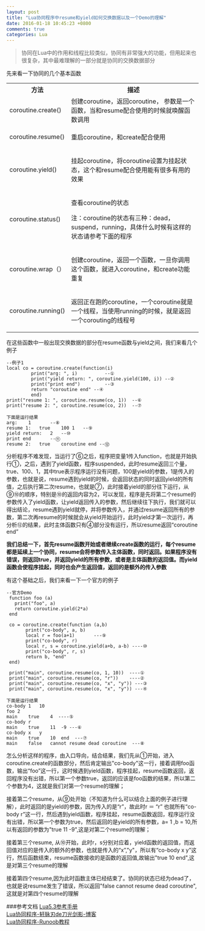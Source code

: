 ```yaml
---
layout: post
title: "Lua协同程序中resume和yield如何交换数据以及一个Demo的理解"
date: 2016-01-18 10:45:23 +0800
comments: true
categories: Lua
---
```

>协同在Lua中的作用和线程比较类似，协同有非常强大的功能，但用起来也很复杂，其中最难理解的一部分就是协同的交换数据部分

先来看一下协同的几个基本函数
<table class="reference">
<tr><th>方法</th><th> 描述</th></tr>
<tr><td>coroutine.create()</td><td>
创建coroutine，返回coroutine， 参数是一个函数，当和resume配合使用的时候就唤醒函数调用</td></tr><tr><td>

coroutine.resume()</td><td>

重启coroutine，和create配合使用</td></tr><tr><td>

coroutine.yield()</td><td>

挂起coroutine，将coroutine设置为挂起状态，这个和resume配合使用能有很多有用的效果</td></tr><tr><td>

coroutine.status()</td><td>

查看coroutine的状态<br>

注：coroutine的状态有三种：dead，suspend，running，具体什么时候有这样的状态请参考下面的程序</td></tr><tr><td>

coroutine.wrap（）</td><td>

创建coroutine，返回一个函数，一旦你调用这个函数，就进入coroutine，和create功能重复</td></tr><tr><td>

coroutine.running()</td><td>

返回正在跑的coroutine，一个coroutine就是一个线程，当使用running的时候，就是返回一个corouting的线程号</td></tr></table>在这些函数中一般出现交换数据的部分在resume函数与yield之间，我们来看几个例子

	--例子1
	local co = coroutine.create(function(i)
             print("arg: ", i)			--①
             print("yield return: ", coroutine.yield(100, i)) --②
             print("print end")			--③	
             return "coroutine end"	--④
             end)
	print("resume 1: ", coroutine.resume(co, 1))  --⑥
	print("resume 2: ", coroutine.resume(co, 2))  --⑦
	
	下面是运行结果
	arg: 	1		--⑧
	resume 1: 	true	100	1	--⑨
	yield return: 	2	--⑩
	print end		--⑪
	resume 2: 	true	coroutine end --⑫
	
分析程序不难发现，当运行了⑥之后，程序把变量1传入function，也就是开始执行①，之后，遇到了yield函数，程序suspended，此时resume返回三个量，true、100、1，其中true表示程序运行没有问题，100是yield的参数，1是传入的参数，也就是说，resume遇到yield的时候，会返回状态的同时返回yield的所有值，之后执行第二次resume，也就是⑦，此时接着yield的部分往下运行，从⑨⑩的顺序，特别是⑩的返回内容为2，可以发现，程序是先将第二个resume的参数传入了yield函数，让yield返回传入的参数，然后继续往下执行，我们就可以得出结论，resume遇到yield就停，并将参数传入，并通过resume返回所有的参数，第二次再resume的时候就会从yield开始运行，此时yield才第一次运行，再分析⑫的结果，此时主体函数只有④部分没有运行，所以resume返回“coroutine end”

**我们总结一下，首先resume函数开始或者继续create函数的运行，每个resume都是延续上一个协同，resume会将参数传入主体函数，同时返回。如果程序没有错误，则返回true，并返回yield的所有参数，或者是主体函数的返回值。而yield函数会使程序挂起，同时也会产生返回值，返回的是额外的传入参数**

有这个基础之后，我们来看一下一个官方的例子

	--官方Demo
	 function foo (a)
       print("foo", a)
       return coroutine.yield(2*a)
     end
     
     co = coroutine.create(function (a,b)
           print("co-body", a, b)
           local r = foo(a+1)		---⑨
           print("co-body", r)
           local r, s = coroutine.yield(a+b, a-b) ----⑩
           print("co-body", r, s)
           return b, "end"
     end)
     
     print("main", coroutine.resume(co, 1, 10))  ----①
     print("main", coroutine.resume(co, "r"))    ----②
     print("main", coroutine.resume(co, "x", "y")) ---③
     print("main", coroutine.resume(co, "x", "y")) ---④
     
    下面是运行结果
    co-body	1	10
	foo	2
	main	true	4  ----⑤
	co-body	r
	main	true	11	-9 ---⑥
	co-body	x	y
	main	true	10	end  ---⑦
	main	false	cannot resume dead coroutine  ---⑧
	
怎么分析这样的程序，由入口导向，结合结果，我们先从①开始，进入coroutine.create的函数部分，然后肯定输出"co-body"这一行，接着调用foo函数，输出“foo”这一行，这时候遇到yield函数，程序挂起，resume函数返回，返回程序没有出错，所以第一个参数true，返回的应该是foo函数的结果，所以第二个参数为4，这就是我们对第一个resume的理解；

接着第二个resume，从⑨处开始（不知道为什么可以结合上面的例子进行理解），此时返回的是yield的参数，因为传入的是“r”，故此时r ＝ “r” 也就所有“co-body r”这一行，然后遇到yield函数，程序挂起，resume函数返回，程序运行没有出错，所以第一个参数为true，然后返回的是yield的所有参数，a= 1 ,b = 10,所以有返回的参数为"true 11 -9",这是对第二个resume的理解；

接着第三个resume, 从⑩开始，此时r，s分别对应着，yield函数的返回值，而返回值对应的是传入的额外的参数，也就是传入的“x”,"y"，所以有“co-body x y”这行，然后函数结束，resume函数接收的是函数的返回值,故输出"true 10 end",这是对第三个resume的理解

接着第四个resume,因为此时函数主体已经结束了。协同的状态已经为dead了，也就是说resume发生了错误，所以返回"false cannot resume dead coroutine",这就是对第四个resume的理解

###参考文档
[Lua5.3参考手册](http://cloudwu.github.io/lua53doc/manual.html#pdf-coroutine.resume)  
[Lua协同程序-轩脉刃de刀光剑影-博客](http://www.cnblogs.com/yjf512/archive/2012/05/28/2521412.html)  
[Lua协同程序-Runoob教程](http://www.runoob.com/lua/lua-coroutine.html)	
     